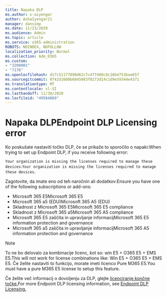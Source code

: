 ```yaml
---
title: Napaka DLP
ms.author: v-aiyengar
author: AshaIyengar21
manager: dansimp
ms.date: 11/23/2020
ms.audience: Admin
ms.topic: article
ms.service: o365-administration
ROBOTS: NOINDEX, NOFOLLOW
localization_priority: Normal
ms.collection: Adm_O365
ms.custom:
- "3200001"
- "7176"
ms.openlocfilehash: d17c51177898d62c7c477460c8c26b4753bae65f
ms.sourcegitcommit: 0f42d1600b6845083f0273d14c1d9e59344e4371
ms.translationtype: MT
ms.contentlocale: sl-SI
ms.lasthandoff: 11/30/2020
ms.locfileid: "49564869"
---
```

# <a name="endpoint-dlp-licensing-error"></a><span data-ttu-id="7a7b7-102">Napaka DLP</span><span class="sxs-lookup"><span data-stu-id="7a7b7-102">Endpoint DLP Licensing error</span></span>

<span data-ttu-id="7a7b7-103">Ko poskušate nastaviti točko DLP, če se prikaže to sporočilo o napaki:</span><span class="sxs-lookup"><span data-stu-id="7a7b7-103">When trying to set up Endpoint DLP, if you receive following error:</span></span>

<span data-ttu-id="7a7b7-104">`Your organization is missing the licenses required to manage these devices`.</span><span class="sxs-lookup"><span data-stu-id="7a7b7-104">`Your organization is missing the licenses required to manage these devices`.</span></span>

<span data-ttu-id="7a7b7-105">Zagotovite, da imate eno od teh naročnin ali dodatkov:</span><span class="sxs-lookup"><span data-stu-id="7a7b7-105">Ensure you have one of the following subscriptions or add-ons:</span></span>

- <span data-ttu-id="7a7b7-106">Microsoft 365 E5</span><span class="sxs-lookup"><span data-stu-id="7a7b7-106">Microsoft 365 E5</span></span>
- <span data-ttu-id="7a7b7-107">Microsoft 365 a5 (EDU)</span><span class="sxs-lookup"><span data-stu-id="7a7b7-107">Microsoft 365 A5 (EDU)</span></span>
- <span data-ttu-id="7a7b7-108">Skladnost z Microsoft 365 E5</span><span class="sxs-lookup"><span data-stu-id="7a7b7-108">Microsoft 365 E5 compliance</span></span>
- <span data-ttu-id="7a7b7-109">Skladnost z Microsoft 365 a5</span><span class="sxs-lookup"><span data-stu-id="7a7b7-109">Microsoft 365 A5 compliance</span></span>
- <span data-ttu-id="7a7b7-110">Microsoft 365 E5 zaščita in upravljanje informacij</span><span class="sxs-lookup"><span data-stu-id="7a7b7-110">Microsoft 365 E5 information protection and governance</span></span>
- <span data-ttu-id="7a7b7-111">Microsoft 365 a5 zaščita in upravljanje informacij</span><span class="sxs-lookup"><span data-stu-id="7a7b7-111">Microsoft 365 A5 information protection and governance</span></span>

> [!NOTE]
> <span data-ttu-id="7a7b7-112">To ne bo delovalo za kombinacije licenc, kot so: win E5 + O365 E5 + EMS E5.</span><span class="sxs-lookup"><span data-stu-id="7a7b7-112">This will not work for license combinations like: Win E5 + O365 E5 +  EMS E5.</span></span> <span data-ttu-id="7a7b7-113">Če želite nastaviti to funkcijo, morate imeti licenco Pure M365 E5.</span><span class="sxs-lookup"><span data-stu-id="7a7b7-113">You must have a pure M365 E5 license to setup this feature.</span></span>

<span data-ttu-id="7a7b7-114">Če želite več informacij o dovoljenju za DLP, glejte [licenciranje končne točke.](https://docs.microsoft.com/microsoft-365/compliance/endpoint-dlp-getting-started#onboarding-devices-into-device-management)</span><span class="sxs-lookup"><span data-stu-id="7a7b7-114">For more Endpoint DLP licensing information, see [Endpoint DLP Licensing.](https://docs.microsoft.com/microsoft-365/compliance/endpoint-dlp-getting-started#onboarding-devices-into-device-management)</span></span>
